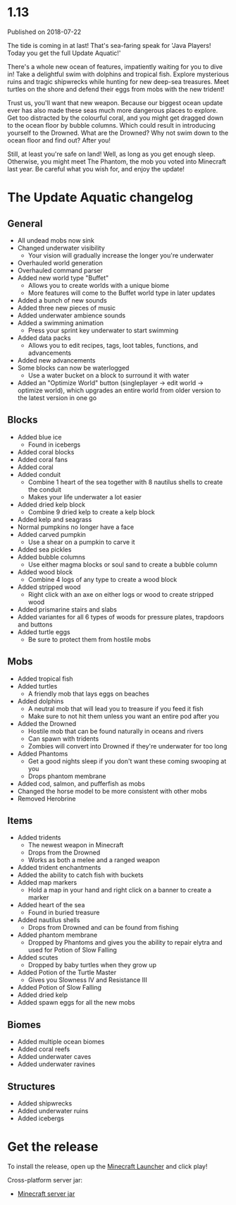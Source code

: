 # 1.13
Published on 2018-07-22

The tide is coming in at last! That's sea-faring speak for 'Java Players!
Today you get the full Update Aquatic!'

There's a whole new ocean of features, impatiently waiting for you to dive in!
Take a delightful swim with dolphins and tropical fish. Explore mysterious
ruins and tragic shipwrecks while hunting for new deep-sea treasures. Meet
turtles on the shore and defend their eggs from mobs with the new trident!

Trust us, you'll want that new weapon. Because our biggest ocean update ever
has also made these seas much more dangerous places to explore. Get too
distracted by the colourful coral, and you might get dragged down to the ocean
floor by bubble columns. Which could result in introducing yourself to the
Drowned. What are the Drowned? Why not swim down to the ocean floor and find
out? After you!

Still, at least you're safe on land! Well, as long as you get enough sleep.
Otherwise, you might meet The Phantom, the mob you voted into Minecraft last
year. Be careful what you wish for, and enjoy the update!

#  The Update Aquatic changelog

##  General

  * All undead mobs now sink
  * Changed underwater visibility
    * Your vision will gradually increase the longer you're underwater
  * Overhauled world generation
  * Overhauled command parser
  * Added new world type "Buffet"
    * Allows you to create worlds with a unique biome
    * More features will come to the Buffet world type in later updates
  * Added a bunch of new sounds
  * Added three new pieces of music
  * Added underwater ambience sounds
  * Added a swimming animation
    * Press your sprint key underwater to start swimming
  * Added data packs
    * Allows you to edit recipes, tags, loot tables, functions, and advancements
  * Added new advancements
  * Some blocks can now be waterlogged
    * Use a water bucket on a block to surround it with water
  * Added an "Optimize World" button (singleplayer -> edit world -> optimize world), which upgrades an entire world from older version to the latest version in one go

##  Blocks

  * Added blue ice
    * Found in icebergs
  * Added coral blocks
  * Added coral fans
  * Added coral
  * Added conduit
    * Combine 1 heart of the sea together with 8 nautilus shells to create the conduit
    * Makes your life underwater a lot easier
  * Added dried kelp block
    * Combine 9 dried kelp to create a kelp block
  * Added kelp and seagrass
  * Normal pumpkins no longer have a face
  * Added carved pumpkin
    * Use a shear on a pumpkin to carve it
  * Added sea pickles
  * Added bubble columns
    * Use either magma blocks or soul sand to create a bubble column
  * Added wood block
    * Combine 4 logs of any type to create a wood block
  * Added stripped wood
    * Right click with an axe on either logs or wood to create stripped wood
  * Added prismarine stairs and slabs
  * Added variantes for all 6 types of woods for pressure plates, trapdoors and buttons
  * Added turtle eggs
    * Be sure to protect them from hostile mobs

##  Mobs

  * Added tropical fish
  * Added turtles
    * A friendly mob that lays eggs on beaches
  * Added dolphins
    * A neutral mob that will lead you to treasure if you feed it fish
    * Make sure to not hit them unless you want an entire pod after you
  * Added the Drowned
    * Hostile mob that can be found naturally in oceans and rivers
    * Can spawn with tridents
    * Zombies will convert into Drowned if they're underwater for too long
  * Added Phantoms
    * Get a good nights sleep if you don't want these coming swooping at you
    * Drops phantom membrane
  * Added cod, salmon, and pufferfish as mobs
  * Changed the horse model to be more consistent with other mobs
  * Removed Herobrine

##  Items

  * Added tridents
    * The newest weapon in Minecraft
    * Drops from the Drowned
    * Works as both a melee and a ranged weapon
  * Added trident enchantments
  * Added the ability to catch fish with buckets
  * Added map markers
    * Hold a map in your hand and right click on a banner to create a marker
  * Added heart of the sea
    * Found in buried treasure
  * Added nautilus shells
    * Drops from Drowned and can be found from fishing
  * Added phantom membrane
    * Dropped by Phantoms and gives you the ability to repair elytra and used for Potion of Slow Falling
  * Added scutes
    * Dropped by baby turtles when they grow up
  * Added Potion of the Turtle Master
    * Gives you Slowness IV and Resistance III
  * Added Potion of Slow Falling
  * Added dried kelp
  * Added spawn eggs for all the new mobs

##  Biomes

  * Added multiple ocean biomes
  * Added coral reefs
  * Added underwater caves
  * Added underwater ravines

##  Structures

  * Added shipwrecks
  * Added underwater ruins 
  * Added icebergs

#  Get the release

To install the release, open up the [Minecraft Launcher](/download) and click
play!

Cross-platform server jar:

  * [Minecraft server jar](https://launcher.mojang.com/mc/game/1.13/server/d0caafb8438ebd206f99930cfaecfa6c9a13dca0/server.jar)


